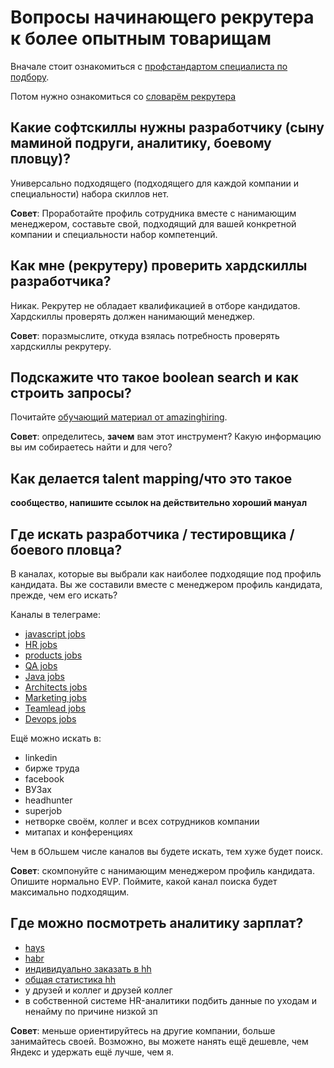 # Вопросы начинающего рекрутера к более опытным товарищам

Вначале стоит ознакомиться с [профстандартом специалиста по подбору](https://rark-kazan.ru/files/docs/ps_spup_na_24_09_15_mintrud.pdf).

Потом нужно ознакомиться со [словарём рекрутера](https://github.com/sharovatov/teamlead/blob/master/recruiting.md)

## Какие софтскиллы нужны разработчику (сыну маминой подруги, аналитику, боевому пловцу)?

Универсально подходящего (подходящего для каждой компании и специальности) набора скиллов нет.

**Совет**: Проработайте профиль сотрудника вместе с нанимающим менеджером, составьте свой, подходящий для вашей конкретной компании и специальности набор компетенций.

## Как мне (рекрутеру) проверить хардскиллы разработчика?

Никак. Рекрутер не обладает квалификацией в отборе кандидатов. Хардскиллы проверять должен нанимающий менеджер.

**Совет**: поразмыслите, откуда взялась потребность проверять хардскиллы рекрутеру.

## Подскажите что такое boolean search и как строить запросы?

Почитайте [обучающий материал от amazinghiring](https://amazinghiring.ru/blog/2017/09/04/boolean-search-для-it-рекрутеров/).

**Совет**: определитесь, **зачем** вам этот инструмент? Какую информацию вы им собираетесь найти и для чего?

## Как делается talent mapping/что это такое

**сообщество, напишите ссылок на действительно хороший мануал**

## Где искать разработчика / тестировщика / боевого пловца?

В каналах, которые вы выбрали как наиболее подходящие под профиль кандидата. Вы же составили вместе с менеджером профиль кандидата, прежде, чем его искать?

Каналы в телеграме:
- [javascript jobs](https://t.me/javascript_jobs)
- [HR jobs](https://t.me/job4hr)
- [products jobs](https://t.me/products_jobs)
- [QA jobs](https://t.me/qa_jobs)
- [Java jobs](https://t.me/javadevjob)
- [Architects jobs](https://t.me/itarchitect_jobs)
- [Marketing jobs](https://t.me/marketing_jobs)
- [Teamlead jobs](https://t.me/TeamLeadJobs)
- [Devops jobs](https://t.me/ru_devops)

Ещё можно искать в:
- linkedin
- бирже труда
- facebook
- ВУЗах
- headhunter
- superjob
- нетворке своём, коллег и всех сотрудников компании
- митапах и конференциях

Чем в бОльшем числе каналов вы будете искать, тем хуже будет поиск.

**Совет**: скомпонуйте с нанимающим менеджером профиль кандидата. Опишите нормально EVP. Поймите, какой канал поиска будет максимально подходящим.

## Где можно посмотреть аналитику зарплат?

- [hays](https://salaryguide.hays.ru/salary-guide-2020-2021/)
- [habr](https://career.habr.com/salaries)
- [индивидуально заказать в hh](https://spb.hh.ru/article/salaryresearch)
- [общая статистика hh](https://stats.hh.ru)
- у друзей и коллег и друзей коллег
- в собственной системе HR-аналитики подбить данные по уходам и ненайму по причине низкой зп

**Совет**: меньше ориентируйтесь на другие компании, больше занимайтесь своей. Возможно, вы можете нанять ещё дешевле, чем Яндекс и удержать ещё лучше, чем я.
